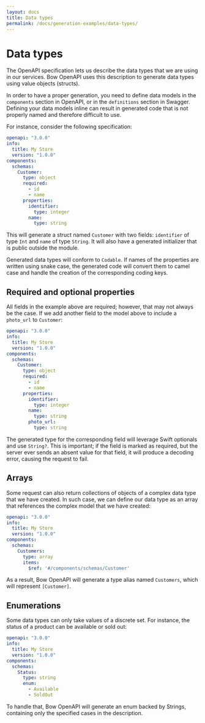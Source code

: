 ```yaml
---
layout: docs
title: Data types
permalink: /docs/generation-examples/data-types/
---
```


# Data types
 
 The OpenAPI specification lets us describe the data types that we are using in our services. Bow OpenAPI uses this description to generate data types using value objects (structs).
 
 In order to have a proper generation, you need to define data models in the `components` section in OpenAPI, or in the `definitions` section in Swagger. Defining your data models inline can result in generated code that is not properly named and therefore difficult to use.
 
 For instance, consider the following specification:
 
 ```yaml
 openapi: "3.0.0"
 info:
   title: My Store
   version: "1.0.0"
 components:
   schemas:
     Customer:
       type: object
       required:
         - id
         - name
       properties:
         identifier:
           type: integer
         name:
           type: string
 ```
 
 This will generate a struct named `Customer` with two fields: `identifier` of type `Int` and `name` of type `String`. It will also have a generated initializer that is public outside the module.
 
 Generated data types will conform to `Codable`. If names of the properties are written using snake case, the generated code will convert them to camel case and handle the creation of the corresponding coding keys.
 
## Required and optional properties
 
 All fields in the example above are required; however, that may not always be the case. If we add another field to the model above to include a `photo_url` to `Customer`:
 
 ```yaml
 openapi: "3.0.0"
 info:
   title: My Store
   version: "1.0.0"
 components:
   schemas:
     Customer:
       type: object
       required:
         - id
         - name
       properties:
         identifier:
           type: integer
         name:
           type: string
         photo_url:
           type: string
 ```
 
 The generated type for the corresponding field will leverage Swift optionals and use `String?`. This is important; if the field is marked as required, but the server ever sends an absent value for that field, it will produce a decoding error, causing the request to fail.
 
## Arrays
 
 Some request can also return collections of objects of a complex data type that we have created. In such case, we can define our data type as an array that references the complex model that we have created:
 
 ```yaml
 openapi: "3.0.0"
 info:
   title: My Store
   version: "1.0.0"
 components:
   schemas:
     Customers:
       type: array
       items:
         $ref: '#/components/schemas/Customer'
 ```
 
 As a result, Bow OpenAPI will generate a type alias named `Customers`, which will represent `[Customer]`.
 
## Enumerations
 
 Some data types can only take values of a discrete set. For instance, the status of a product can be available or sold out:
 
 ```yaml
 openapi: "3.0.0"
 info:
   title: My Store
   version: "1.0.0"
 components:
   schemas:
     Status:
       type: string
       enum:
         - Available
         - SoldOut
 ```
 
 To handle that, Bow OpenAPI will generate an enum backed by Strings, containing only the specified cases in the description.
